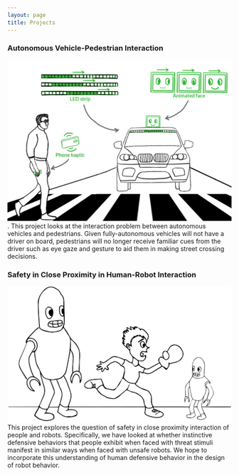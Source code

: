 ```yaml
---
layout: page
title: Projects
---
```


### Autonomous Vehicle-Pedestrian Interaction
![AV-Pedestrian-Street](img/Front.jpg). 
This project looks at the interaction problem between autonomous vehicles and pedestrians. Given fully-autonomous vehicles will not have a driver on board, pedestrians will no longer receive familiar cues from the driver such as eye gaze and gesture to aid them in making street crossing decisions. 

### Safety in Close Proximity in Human-Robot Interaction
![Safety-Proximity](img/LBR_pic.png)  
This project explores the question of safety in close proximity interaction of people and robots. Specifically, we have looked at whether instinctive defensive behaviors that people exhibit when faced with threat stimuli manifest in similar ways when faced with unsafe robots. We hope to incorporate this understanding of human defensive behavior in the design of robot behavior.
